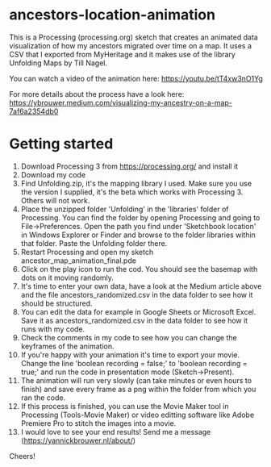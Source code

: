 # ancestors-location-animation
This is a Processing (processing.org) sketch that creates an animated data visualization of how my ancestors migrated over time on a map. It uses a CSV that I exported from MyHeritage and it makes use of the library Unfolding Maps by Till Nagel.

You can watch a video of the animation here:
https://youtu.be/tT4xw3nO1Yg

For more details about the process have a look here:
https://ybrouwer.medium.com/visualizing-my-ancestry-on-a-map-7af6a2354db0

# Getting started
1. Download Processing 3 from https://processing.org/ and install it
2. Download my code
3. Find Unfolding.zip, it's the mapping library I used. Make sure you use the version I supplied, it's the beta which works with Processing 3. Others will not work.
4. Place the unzipped folder 'Unfolding' in the 'libraries' folder of Processing. You can find the folder by opening Processing and going to File->Preferences.
Open the path you find under 'Sketchbook location' in Windows Explorer or Finder and browse to the folder libraries within that folder. Paste the Unfolding folder there.
5. Restart Processing and open my sketch ancestor_map_animation_final.pde
6. Click on the play icon to run the cod. You should see the basemap with dots on it moving randomly.
7. It's time to enter your own data, have a look at the Medium article above and the file ancestors_randomized.csv in the data folder to see how it should be structured. 
8. You can edit the data for example in Google Sheets or Microsoft Excel. Save it as ancestors_randomized.csv in the data folder to see how it runs with my code.
9. Check the comments in my code to see how you can change the keyframes of the animation.
10. If you're happy with your animation it's time to export your movie. Change the line 'boolean recording = false;' to 'boolean recording = true;' and run the code in presentation mode (Sketch->Present). 
11. The animation will run very slowly (can take minutes or even hours to finish) and save every frame as a png within the folder from which you ran the code.
12. If this process is finished, you can use the Movie Maker tool in Processing (Tools-Movie Maker) or video editting software like Adobe Premiere Pro to stitch the images into a movie.
13. I would love to see your end results! Send me a message (https://yannickbrouwer.nl/about/)

Cheers!
